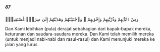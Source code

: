 ##### 87

<span class="ayah">وَمِنْ ءَابَآئِهِمْ وَذُرِّيَّٰتِهِمْ وَإِخْوَٰنِهِمْ ۖ وَٱجْتَبَيْنَٰهُمْ وَهَدَيْنَٰهُمْ إِلَىٰ صِرَٰطٍۢ مُّسْتَقِيمٍۢ</span>

<span class="ayah_translation">Dan Kami lebihkan (pula) derajat sebahagian dari bapak-bapak mereka, keturunan dan saudara-saudara mereka. Dan Kami telah memilih mereka (untuk menjadi nabi-nabi dan rasul-rasul) dan Kami menunjuki mereka ke jalan yang lurus.</span>
